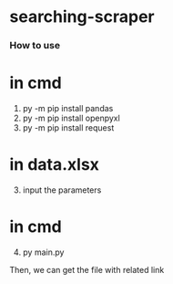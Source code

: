 # searching-scraper

### How to use

# in cmd
1. py -m pip install pandas
2. py -m pip install openpyxl
3. py -m pip install request


# in data.xlsx
3. input the parameters


# in cmd
4. py main.py

Then, we can get the file with related link
